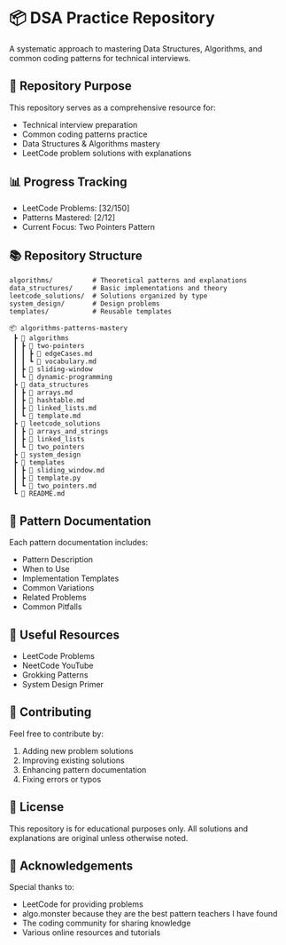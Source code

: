 # 📦 DSA Practice Repository

A systematic approach to mastering Data Structures, Algorithms, and common coding patterns for technical interviews.

## 🎯 Repository Purpose
This repository serves as a comprehensive resource for:
* Technical interview preparation
* Common coding patterns practice
* Data Structures & Algorithms mastery
* LeetCode problem solutions with explanations

## 📊 Progress Tracking
* LeetCode Problems: [32/150]
* Patterns Mastered: [2/12]
* Current Focus: Two Pointers Pattern

## 📚 Repository Structure

```
algorithms/          # Theoretical patterns and explanations
data_structures/     # Basic implementations and theory
leetcode_solutions/  # Solutions organized by type
system_design/       # Design problems
templates/           # Reusable templates
```

```
📦 algorithms-patterns-mastery
 ┣ 📂 algorithms
 ┃ ┣ 📂 two-pointers
 ┃ ┃ ┣ 📜 edgeCases.md
 ┃ ┃ ┗ 📜 vocabulary.md
 ┃ ┣ 📂 sliding-window
 ┃ ┗ 📂 dynamic-programming
 ┣ 📂 data_structures
 ┃ ┣ 📜 arrays.md
 ┃ ┣ 📜 hashtable.md
 ┃ ┣ 📜 linked_lists.md
 ┃ ┗ 📜 template.md
 ┣ 📂 leetcode_solutions
 ┃ ┣ 📂 arrays_and_strings
 ┃ ┣ 📂 linked_lists
 ┃ ┗ 📂 two_pointers
 ┣ 📂 system_design
 ┣ 📂 templates
 ┃ ┣ 📜 sliding_window.md
 ┃ ┣ 📜 template.py
 ┃ ┗ 📜 two_pointers.md
 ┗ 📜 README.md
```

## 📝 Pattern Documentation

Each pattern documentation includes:
* Pattern Description
* When to Use
* Implementation Templates
* Common Variations
* Related Problems
* Common Pitfalls

## 🔗 Useful Resources
* LeetCode Problems
* NeetCode YouTube
* Grokking Patterns
* System Design Primer

## 🤝 Contributing
Feel free to contribute by:
1. Adding new problem solutions
2. Improving existing solutions
3. Enhancing pattern documentation
4. Fixing errors or typos

## 📖 License
This repository is for educational purposes only.
All solutions and explanations are original unless otherwise noted.

## 🎉 Acknowledgements
Special thanks to:
* LeetCode for providing problems
* algo.monster because they are the best pattern teachers I have found
* The coding community for sharing knowledge
* Various online resources and tutorials